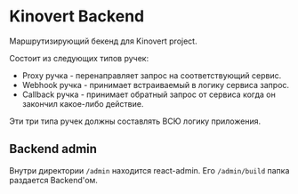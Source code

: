 # Kinovert Backend

Маршрутизирующий бекенд для Kinovert project.

Состоит из следующих типов ручек:
- Proxy ручка - перенаправляет запрос на соответствующий сервис.
- Webhook ручка - принимает встраиваемый в логику сервиса запрос.
- Callback ручка - принимает обратный запрос от сервиса когда он закончил какое-либо действие.

Эти три типа ручек должны составлять ВСЮ логику приложения.

## Backend admin

Внутри директории `/admin` находится react-admin. Его `/admin/build` папка раздается Backend'ом.
